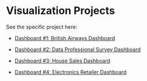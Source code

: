 # Visualization Projects

See the specific project here: 

- <a href="https://github.com/nguyenanhtuan1102/Visualization-Projects/blob/master/British%20Airways%20Dashboard/README.md" target="_blank">Dashboard #1: British Airways Dashboard </a>

- <a href="https://github.com/nguyenanhtuan1102/Visualization-Projects/blob/master/Data%20Professional%20Survey%20Dashboard/README.md" target="_blank">Dashboard #2: Data Professional Survey Dashboard </a>

- <a href="https://github.com/nguyenanhtuan1102/Visualization-Projects/blob/master/House%20Sales%20Dashboard/README.md" target="_blank">Dashboard #3: House Sales Dashboard </a>

- <a href="https://github.com/nguyenanhtuan1102/Visualization-Projects/blob/master/Electronics%20Retailer%20Dashboard/README.md" target="_blank">Dashboard #4: Electronics Retailer Dashboard</a>